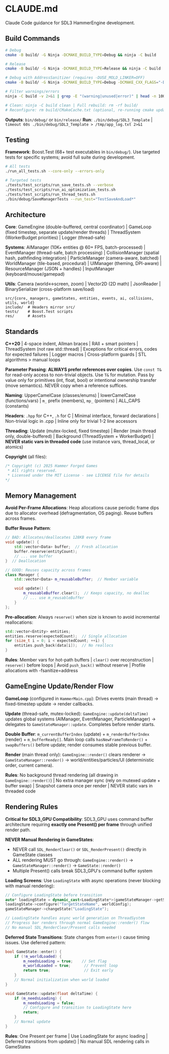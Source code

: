 # CLAUDE.md

Claude Code guidance for SDL3 HammerEngine development.

## Build Commands

```bash
# Debug
cmake -B build/ -G Ninja -DCMAKE_BUILD_TYPE=Debug && ninja -C build

# Release
cmake -B build/ -G Ninja -DCMAKE_BUILD_TYPE=Release && ninja -C build

# Debug with AddressSanitizer (requires -DUSE_MOLD_LINKER=OFF)
cmake -B build/ -G Ninja -DCMAKE_BUILD_TYPE=Debug -DCMAKE_CXX_FLAGS="-D_GLIBCXX_DEBUG -fsanitize=address" -DCMAKE_EXE_LINKER_FLAGS="-fsanitize=address" -DUSE_MOLD_LINKER=OFF && ninja -C build

# Filter warnings/errors
ninja -C build -v 2>&1 | grep -E "(warning|unused|error)" | head -n 100

# Clean: ninja -C build clean | Full rebuild: rm -rf build/
# Reconfigure: rm build/CMakeCache.txt (optional, re-running cmake updates settings)
```

**Outputs**: `bin/debug/` or `bin/release/`
**Run**: `./bin/debug/SDL3_Template` | `timeout 60s ./bin/debug/SDL3_Template > /tmp/app_log.txt 2>&1`

## Testing

**Framework**: Boost.Test (68+ test executables in `bin/debug/`). Use targeted tests for specific systems; avoid full suite during development.

```bash
# All tests
./run_all_tests.sh --core-only --errors-only

# Targeted tests
./tests/test_scripts/run_save_tests.sh --verbose
./tests/test_scripts/run_ai_optimization_tests.sh
./tests/test_scripts/run_thread_tests.sh
./bin/debug/SaveManagerTests --run_test="TestSaveAndLoad*"
```

## Architecture

**Core**: GameEngine (double-buffered, central coordinator) | GameLoop (fixed timestep, separate update/render threads) | ThreadSystem (WorkerBudget priorities) | Logger (thread-safe)

**Systems**: AIManager (10K+ entities @ 60+ FPS, batch-processed) | EventManager (thread-safe, batch processing) | CollisionManager (spatial hash, pathfinding integration) | ParticleManager (camera-aware, batched) | WorldManager (tile-based, procedural) | UIManager (theming, DPI-aware) | ResourceManager (JSON + handles) | InputManager (keyboard/mouse/gamepad)

**Utils**: Camera (world↔screen, zoom) | Vector2D (2D math) | JsonReader | BinarySerializer (cross-platform save/load)

```
src/{core, managers, gameStates, entities, events, ai, collisions, utils, world}
include/  # Headers mirror src/
tests/    # Boost.Test scripts
res/      # Assets
```

## Standards

**C++20** | 4-space indent, Allman braces | RAII + smart pointers | ThreadSystem (not raw std::thread) | Exceptions for critical errors, codes for expected failures | Logger macros | Cross-platform guards | STL algorithms > manual loops

**Parameter Passing**: **ALWAYS prefer references over copies**. Use `const T&` for read-only access to non-trivial objects. Use `T&` for mutation. Pass by value only for primitives (int, float, bool) or intentional ownership transfer (move semantics). NEVER copy when a reference suffices.

**Naming**: UpperCamelCase (classes/enums) | lowerCamelCase (functions/vars) | `m_` prefix (members), `mp_` (pointers) | ALL_CAPS (constants)

**Headers**: `.hpp` for C++, `.h` for C | Minimal interface, forward declarations | Non-trivial logic in .cpp | Inline only for trivial 1-2 line accessors

**Threading**: Update (mutex-locked, fixed timestep) | Render (main thread only, double-buffered) | Background (ThreadSystem + WorkerBudget) | **NEVER static vars in threaded code** (use instance vars, thread_local, or atomics)

**Copyright** (all files):
```cpp
/* Copyright (c) 2025 Hammer Forged Games
 * All rights reserved.
 * Licensed under the MIT License - see LICENSE file for details
*/
```

## Memory Management

**Avoid Per-Frame Allocations**: Heap allocations cause periodic frame dips due to allocator overhead (defragmentation, OS paging). Reuse buffers across frames.

**Buffer Reuse Pattern**:
```cpp
// BAD: Allocates/deallocates 128KB every frame
void update() {
    std::vector<Data> buffer;  // Fresh allocation
    buffer.reserve(entityCount);
    // ... use buffer
}  // Deallocation

// GOOD: Reuses capacity across frames
class Manager {
    std::vector<Data> m_reusableBuffer;  // Member variable

    void update() {
        m_reusableBuffer.clear();  // Keeps capacity, no dealloc
        // ... use m_reusableBuffer
    }
};
```

**Pre-allocation**: Always `reserve()` when size is known to avoid incremental reallocations:
```cpp
std::vector<Entity> entities;
entities.reserve(expectedCount);  // Single allocation
for (size_t i = 0; i < expectedCount; ++i) {
    entities.push_back(data[i]);  // No reallocs
}
```

**Rules**: Member vars for hot-path buffers | `clear()` over reconstruction | `reserve()` before loops | Avoid `push_back()` without reserve | Profile allocations with -fsanitize=address

## GameEngine Update/Render Flow

**GameLoop** (configured in `HammerMain.cpp`): Drives events (main thread) → fixed-timestep update → render callbacks.

**Update** (thread-safe, mutex-locked): `GameEngine::update(deltaTime)` updates global systems (AIManager, EventManager, ParticleManager) → delegates to `GameStateManager::update`. Completes before render starts.

**Double Buffer**: `m_currentBufferIndex` (update) + `m_renderBufferIndex` (render) + `m_bufferReady[]`. Main loop calls `hasNewFrameToRender()` + `swapBuffers()` before update; render consumes stable previous buffer.

**Render** (main thread only): `GameEngine::render()` clears renderer → `GameStateManager::render()` → world/entities/particles/UI (deterministic order, current camera).

**Rules**: No background thread rendering (all drawing in `GameEngine::render()`) | No extra manager sync (rely on mutexed update + buffer swap) | Snapshot camera once per render | NEVER static vars in threaded code

## Rendering Rules

**Critical for SDL3_GPU Compatibility**: SDL3_GPU uses command buffer architecture requiring **exactly one Present() per frame** through unified render path.

**NEVER Manual Rendering in GameStates**:
- NEVER call `SDL_RenderClear()` or `SDL_RenderPresent()` directly in GameState classes
- ALL rendering MUST go through: `GameEngine::render()` → `GameStateManager::render()` → `GameState::render()`
- Multiple Present() calls break SDL3_GPU's command buffer system

**Loading Screens**: Use `LoadingState` with async operations (never blocking with manual rendering):
```cpp
// Configure LoadingState before transition
auto* loadingState = dynamic_cast<LoadingState*>(gameStateManager->getState("LoadingState").get());
loadingState->configure("TargetStateName", worldConfig);
gameStateManager->changeState("LoadingState");

// LoadingState handles async world generation on ThreadSystem
// Progress bar renders through normal GameEngine::render() flow
// No manual SDL_RenderClear/Present calls needed
```

**Deferred State Transitions**: State changes from `enter()` cause timing issues. Use deferred pattern:
```cpp
bool GameState::enter() {
    if (!m_worldLoaded) {
        m_needsLoading = true;    // Set flag
        m_worldLoaded = true;      // Prevent loop
        return true;               // Exit early
    }
    // Normal initialization when world loaded
}

void GameState::update(float deltaTime) {
    if (m_needsLoading) {
        m_needsLoading = false;
        // Configure and transition to LoadingState here
        return;
    }
    // Normal update
}
```

**Rules**: One Present per frame | Use LoadingState for async loading | Deferred transitions from update() | No manual SDL rendering calls in GameStates
